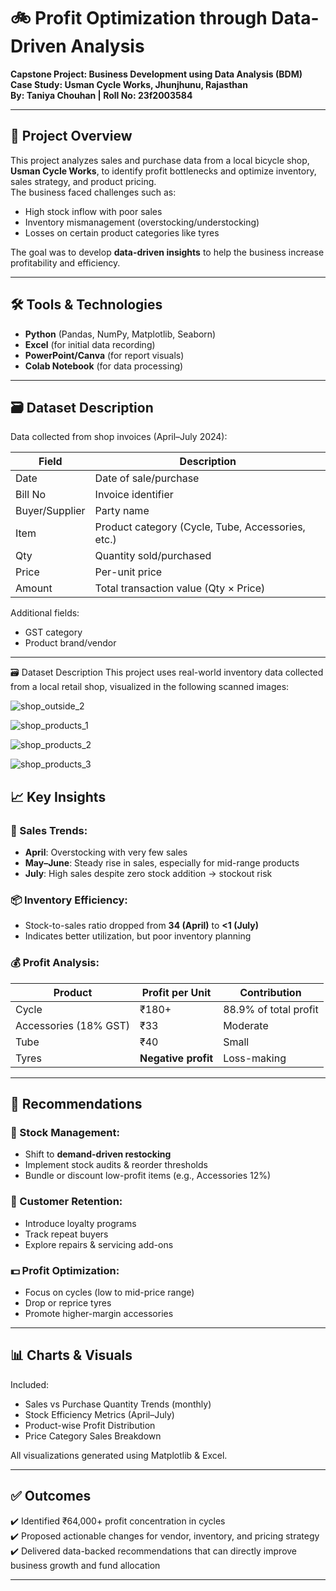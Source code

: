 # 🚲 Profit Optimization through Data-Driven Analysis
**Capstone Project: Business Development using Data Analysis (BDM)**  
**Case Study: Usman Cycle Works, Jhunjhunu, Rajasthan**  
**By: Taniya Chouhan | Roll No: 23f2003584**

---

## 📌 Project Overview

This project analyzes sales and purchase data from a local bicycle shop, **Usman Cycle Works**, to identify profit bottlenecks and optimize inventory, sales strategy, and product pricing.  
The business faced challenges such as:
- High stock inflow with poor sales
- Inventory mismanagement (overstocking/understocking)
- Losses on certain product categories like tyres

The goal was to develop **data-driven insights** to help the business increase profitability and efficiency.

---

## 🛠️ Tools & Technologies
- **Python** (Pandas, NumPy, Matplotlib, Seaborn)
- **Excel** (for initial data recording)
- **PowerPoint/Canva** (for report visuals)
- **Colab Notebook** (for data processing)

---

## 🗃️ Dataset Description

Data collected from shop invoices (April–July 2024):

| Field | Description |
|-------|-------------|
| Date | Date of sale/purchase |
| Bill No | Invoice identifier |
| Buyer/Supplier | Party name |
| Item | Product category (Cycle, Tube, Accessories, etc.) |
| Qty | Quantity sold/purchased |
| Price | Per-unit price |
| Amount | Total transaction value (Qty × Price) |

Additional fields:
- GST category
- Product brand/vendor

---

🗃️ Dataset Description
This project uses real-world inventory data collected from a local retail shop, visualized in the following scanned images:

![shop_outside_2](https://github.com/user-attachments/assets/46315630-b4e2-4638-a5fa-7fbf466a4c6e)

![shop_products_1](https://github.com/user-attachments/assets/df3b8704-1cc3-4940-9d53-a8546c90abba)

![shop_products_2](https://github.com/user-attachments/assets/4fed3e9c-3a96-4569-be7c-681e78184b7e)

![shop_products_3](https://github.com/user-attachments/assets/ecb5f9eb-9a73-4d6b-8eaa-e9e5403f2acd)



## 📈 Key Insights

### 🧾 Sales Trends:
- **April**: Overstocking with very few sales
- **May–June**: Steady rise in sales, especially for mid-range products
- **July**: High sales despite zero stock addition → stockout risk

### 📦 Inventory Efficiency:
- Stock-to-sales ratio dropped from **34 (April)** to **<1 (July)**
- Indicates better utilization, but poor inventory planning

### 💰 Profit Analysis:
| Product | Profit per Unit | Contribution |
|---------|------------------|--------------|
| Cycle | ₹180+ | 88.9% of total profit |
| Accessories (18% GST) | ₹33 | Moderate |
| Tube | ₹40 | Small |
| Tyres | **Negative profit** | Loss-making |

---

## 🧠 Recommendations

### 🔄 Stock Management:
- Shift to **demand-driven restocking**
- Implement stock audits & reorder thresholds
- Bundle or discount low-profit items (e.g., Accessories 12%)

### 📣 Customer Retention:
- Introduce loyalty programs
- Track repeat buyers
- Explore repairs & servicing add-ons

### 💵 Profit Optimization:
- Focus on cycles (low to mid-price range)
- Drop or reprice tyres
- Promote higher-margin accessories

---

## 📊 Charts & Visuals

Included:
- Sales vs Purchase Quantity Trends (monthly)
- Stock Efficiency Metrics (April–July)
- Product-wise Profit Distribution
- Price Category Sales Breakdown

All visualizations generated using Matplotlib & Excel.

---

## ✅ Outcomes

✔️ Identified ₹64,000+ profit concentration in cycles  
✔️ Proposed actionable changes for vendor, inventory, and pricing strategy  
✔️ Delivered data-backed recommendations that can directly improve business growth and fund allocation

---
